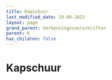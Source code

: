 ```yaml
---
title: Kapschuur
last_modified_date: 19-09-2023
layout: page
grand_parent: Verkenningsvoorschriften
parent: K
has_children: false
---
```


Kapschuur
=========

